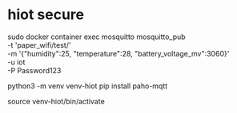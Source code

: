 # hiot secure

sudo docker container exec mosquitto mosquitto_pub \
  -t 'paper_wifi/test/' \
  -m '{"humidity":25, "temperature":28, "battery_voltage_mv":3060}' \
  -u iot \
  -P Password123

  python3 -m venv venv-hiot
pip install paho-mqtt

source venv-hiot/bin/activate
